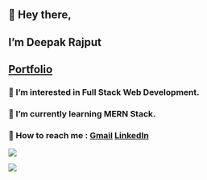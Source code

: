 ## 👋 Hey there,
## I’m **Deepak Rajput**
## [Portfolio](https://ideepakrajput.github.io/ideepakrajput/)

### 👀 I’m interested in Full Stack Web Development.
### 🌱 I’m currently learning MERN Stack.
### 💌 How to reach me : [Gmail](mailto:deepak.bcas.du@gmail.com)  [LinkedIn](https://www.linkedin.com/in/ideepakrajput)

![](https://media2.giphy.com/media/qgQUggAC3Pfv687qPC/giphy.gif?cid=ecf05e47bchqpe4akujlphu1jd2ll22t8x3eo4h0a4vm6jba&rid=giphy.gif&ct=g)

![](https://komarev.com/ghpvc/?username=ideepakrajput&color=blueviolet)

